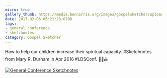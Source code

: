 ```yaml
---
micro: true
gallery_thumb: https://media.bennorris.org/images/gospelsketcher/uploads/2018/f183a44471.jpg
date: 2017-02-06 06:21:23-0700
tags:
- general conference
- sketchnotes
category: Gospel Sketcher
---
```


How to help our children increase their spiritual capacity. #Sketchnotes from Mary R. Durham in Apr 2016 #LDSConf. ✍🏼⛪️

[![General Conference Sketchnotes](https://media.bennorris.org/images/gospelsketcher/uploads/2018/f183a44471.jpg)](https://media.bennorris.org/images/gospelsketcher/uploads/2018/f183a44471.jpg)
